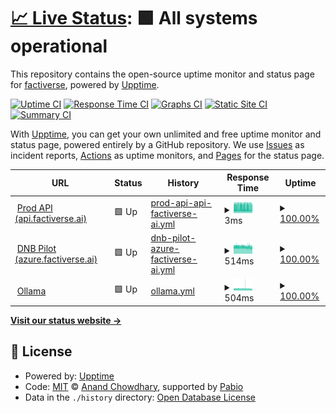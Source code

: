 # [📈 Live Status](https://factiverse.github.io/upptime): <!--live status--> **🟩 All systems operational**

This repository contains the open-source uptime monitor and status page for [factiverse](https://factiverse.github.io/upptime), powered by [Upptime](https://github.com/upptime/upptime).

[![Uptime CI](https://github.com/factiverse/upptime/workflows/Uptime%20CI/badge.svg)](https://github.com/factiverse/upptime/actions?query=workflow%3A%22Uptime+CI%22)
[![Response Time CI](https://github.com/factiverse/upptime/workflows/Response%20Time%20CI/badge.svg)](https://github.com/factiverse/upptime/actions?query=workflow%3A%22Response+Time+CI%22)
[![Graphs CI](https://github.com/factiverse/upptime/workflows/Graphs%20CI/badge.svg)](https://github.com/factiverse/upptime/actions?query=workflow%3A%22Graphs+CI%22)
[![Static Site CI](https://github.com/factiverse/upptime/workflows/Static%20Site%20CI/badge.svg)](https://github.com/factiverse/upptime/actions?query=workflow%3A%22Static+Site+CI%22)
[![Summary CI](https://github.com/factiverse/upptime/workflows/Summary%20CI/badge.svg)](https://github.com/factiverse/upptime/actions?query=workflow%3A%22Summary+CI%22)

With [Upptime](https://upptime.js.org), you can get your own unlimited and free uptime monitor and status page, powered entirely by a GitHub repository. We use [Issues](https://github.com/factiverse/upptime/issues) as incident reports, [Actions](https://github.com/factiverse/upptime/actions) as uptime monitors, and [Pages](https://factiverse.github.io/upptime) for the status page.

<!--start: status pages-->
<!-- This summary is generated by Upptime (https://github.com/upptime/upptime) -->
<!-- Do not edit this manually, your changes will be overwritten -->
<!-- prettier-ignore -->
| URL | Status | History | Response Time | Uptime |
| --- | ------ | ------- | ------------- | ------ |
| <img alt="" src="https://icons.duckduckgo.com/ip3/null.ico" height="13"> [Prod API (api.factiverse.ai)](api.factiverse.ai) | 🟩 Up | [prod-api-api-factiverse-ai.yml](https://github.com/factiverse/upptime/commits/HEAD/history/prod-api-api-factiverse-ai.yml) | <details><summary><img alt="Response time graph" src="./graphs/prod-api-api-factiverse-ai/response-time-week.png" height="20"> 3ms</summary><br><a href="https://factiverse.github.io/upptime/history/prod-api-api-factiverse-ai"><img alt="Response time 3" src="https://img.shields.io/endpoint?url=https%3A%2F%2Fraw.githubusercontent.com%2Ffactiverse%2Fupptime%2FHEAD%2Fapi%2Fprod-api-api-factiverse-ai%2Fresponse-time.json"></a><br><a href="https://factiverse.github.io/upptime/history/prod-api-api-factiverse-ai"><img alt="24-hour response time 3" src="https://img.shields.io/endpoint?url=https%3A%2F%2Fraw.githubusercontent.com%2Ffactiverse%2Fupptime%2FHEAD%2Fapi%2Fprod-api-api-factiverse-ai%2Fresponse-time-day.json"></a><br><a href="https://factiverse.github.io/upptime/history/prod-api-api-factiverse-ai"><img alt="7-day response time 3" src="https://img.shields.io/endpoint?url=https%3A%2F%2Fraw.githubusercontent.com%2Ffactiverse%2Fupptime%2FHEAD%2Fapi%2Fprod-api-api-factiverse-ai%2Fresponse-time-week.json"></a><br><a href="https://factiverse.github.io/upptime/history/prod-api-api-factiverse-ai"><img alt="30-day response time 3" src="https://img.shields.io/endpoint?url=https%3A%2F%2Fraw.githubusercontent.com%2Ffactiverse%2Fupptime%2FHEAD%2Fapi%2Fprod-api-api-factiverse-ai%2Fresponse-time-month.json"></a><br><a href="https://factiverse.github.io/upptime/history/prod-api-api-factiverse-ai"><img alt="1-year response time 3" src="https://img.shields.io/endpoint?url=https%3A%2F%2Fraw.githubusercontent.com%2Ffactiverse%2Fupptime%2FHEAD%2Fapi%2Fprod-api-api-factiverse-ai%2Fresponse-time-year.json"></a></details> | <details><summary><a href="https://factiverse.github.io/upptime/history/prod-api-api-factiverse-ai">100.00%</a></summary><a href="https://factiverse.github.io/upptime/history/prod-api-api-factiverse-ai"><img alt="All-time uptime 100.00%" src="https://img.shields.io/endpoint?url=https%3A%2F%2Fraw.githubusercontent.com%2Ffactiverse%2Fupptime%2FHEAD%2Fapi%2Fprod-api-api-factiverse-ai%2Fuptime.json"></a><br><a href="https://factiverse.github.io/upptime/history/prod-api-api-factiverse-ai"><img alt="24-hour uptime 100.00%" src="https://img.shields.io/endpoint?url=https%3A%2F%2Fraw.githubusercontent.com%2Ffactiverse%2Fupptime%2FHEAD%2Fapi%2Fprod-api-api-factiverse-ai%2Fuptime-day.json"></a><br><a href="https://factiverse.github.io/upptime/history/prod-api-api-factiverse-ai"><img alt="7-day uptime 100.00%" src="https://img.shields.io/endpoint?url=https%3A%2F%2Fraw.githubusercontent.com%2Ffactiverse%2Fupptime%2FHEAD%2Fapi%2Fprod-api-api-factiverse-ai%2Fuptime-week.json"></a><br><a href="https://factiverse.github.io/upptime/history/prod-api-api-factiverse-ai"><img alt="30-day uptime 100.00%" src="https://img.shields.io/endpoint?url=https%3A%2F%2Fraw.githubusercontent.com%2Ffactiverse%2Fupptime%2FHEAD%2Fapi%2Fprod-api-api-factiverse-ai%2Fuptime-month.json"></a><br><a href="https://factiverse.github.io/upptime/history/prod-api-api-factiverse-ai"><img alt="1-year uptime 100.00%" src="https://img.shields.io/endpoint?url=https%3A%2F%2Fraw.githubusercontent.com%2Ffactiverse%2Fupptime%2FHEAD%2Fapi%2Fprod-api-api-factiverse-ai%2Fuptime-year.json"></a></details>
| <img alt="" src="https://icons.duckduckgo.com/ip3/azure.factiverse.ai.ico" height="13"> [DNB Pilot (azure.factiverse.ai)](https://azure.factiverse.ai/v1/docs) | 🟩 Up | [dnb-pilot-azure-factiverse-ai.yml](https://github.com/factiverse/upptime/commits/HEAD/history/dnb-pilot-azure-factiverse-ai.yml) | <details><summary><img alt="Response time graph" src="./graphs/dnb-pilot-azure-factiverse-ai/response-time-week.png" height="20"> 514ms</summary><br><a href="https://factiverse.github.io/upptime/history/dnb-pilot-azure-factiverse-ai"><img alt="Response time 533" src="https://img.shields.io/endpoint?url=https%3A%2F%2Fraw.githubusercontent.com%2Ffactiverse%2Fupptime%2FHEAD%2Fapi%2Fdnb-pilot-azure-factiverse-ai%2Fresponse-time.json"></a><br><a href="https://factiverse.github.io/upptime/history/dnb-pilot-azure-factiverse-ai"><img alt="24-hour response time 494" src="https://img.shields.io/endpoint?url=https%3A%2F%2Fraw.githubusercontent.com%2Ffactiverse%2Fupptime%2FHEAD%2Fapi%2Fdnb-pilot-azure-factiverse-ai%2Fresponse-time-day.json"></a><br><a href="https://factiverse.github.io/upptime/history/dnb-pilot-azure-factiverse-ai"><img alt="7-day response time 514" src="https://img.shields.io/endpoint?url=https%3A%2F%2Fraw.githubusercontent.com%2Ffactiverse%2Fupptime%2FHEAD%2Fapi%2Fdnb-pilot-azure-factiverse-ai%2Fresponse-time-week.json"></a><br><a href="https://factiverse.github.io/upptime/history/dnb-pilot-azure-factiverse-ai"><img alt="30-day response time 527" src="https://img.shields.io/endpoint?url=https%3A%2F%2Fraw.githubusercontent.com%2Ffactiverse%2Fupptime%2FHEAD%2Fapi%2Fdnb-pilot-azure-factiverse-ai%2Fresponse-time-month.json"></a><br><a href="https://factiverse.github.io/upptime/history/dnb-pilot-azure-factiverse-ai"><img alt="1-year response time 533" src="https://img.shields.io/endpoint?url=https%3A%2F%2Fraw.githubusercontent.com%2Ffactiverse%2Fupptime%2FHEAD%2Fapi%2Fdnb-pilot-azure-factiverse-ai%2Fresponse-time-year.json"></a></details> | <details><summary><a href="https://factiverse.github.io/upptime/history/dnb-pilot-azure-factiverse-ai">100.00%</a></summary><a href="https://factiverse.github.io/upptime/history/dnb-pilot-azure-factiverse-ai"><img alt="All-time uptime 99.10%" src="https://img.shields.io/endpoint?url=https%3A%2F%2Fraw.githubusercontent.com%2Ffactiverse%2Fupptime%2FHEAD%2Fapi%2Fdnb-pilot-azure-factiverse-ai%2Fuptime.json"></a><br><a href="https://factiverse.github.io/upptime/history/dnb-pilot-azure-factiverse-ai"><img alt="24-hour uptime 100.00%" src="https://img.shields.io/endpoint?url=https%3A%2F%2Fraw.githubusercontent.com%2Ffactiverse%2Fupptime%2FHEAD%2Fapi%2Fdnb-pilot-azure-factiverse-ai%2Fuptime-day.json"></a><br><a href="https://factiverse.github.io/upptime/history/dnb-pilot-azure-factiverse-ai"><img alt="7-day uptime 100.00%" src="https://img.shields.io/endpoint?url=https%3A%2F%2Fraw.githubusercontent.com%2Ffactiverse%2Fupptime%2FHEAD%2Fapi%2Fdnb-pilot-azure-factiverse-ai%2Fuptime-week.json"></a><br><a href="https://factiverse.github.io/upptime/history/dnb-pilot-azure-factiverse-ai"><img alt="30-day uptime 100.00%" src="https://img.shields.io/endpoint?url=https%3A%2F%2Fraw.githubusercontent.com%2Ffactiverse%2Fupptime%2FHEAD%2Fapi%2Fdnb-pilot-azure-factiverse-ai%2Fuptime-month.json"></a><br><a href="https://factiverse.github.io/upptime/history/dnb-pilot-azure-factiverse-ai"><img alt="1-year uptime 99.10%" src="https://img.shields.io/endpoint?url=https%3A%2F%2Fraw.githubusercontent.com%2Ffactiverse%2Fupptime%2FHEAD%2Fapi%2Fdnb-pilot-azure-factiverse-ai%2Fuptime-year.json"></a></details>
| <img alt="" src="https://icons.duckduckgo.com/ip3/ollama.factiverse.ai.ico" height="13"> [Ollama](https://ollama.factiverse.ai) | 🟩 Up | [ollama.yml](https://github.com/factiverse/upptime/commits/HEAD/history/ollama.yml) | <details><summary><img alt="Response time graph" src="./graphs/ollama/response-time-week.png" height="20"> 504ms</summary><br><a href="https://factiverse.github.io/upptime/history/ollama"><img alt="Response time 514" src="https://img.shields.io/endpoint?url=https%3A%2F%2Fraw.githubusercontent.com%2Ffactiverse%2Fupptime%2FHEAD%2Fapi%2Follama%2Fresponse-time.json"></a><br><a href="https://factiverse.github.io/upptime/history/ollama"><img alt="24-hour response time 487" src="https://img.shields.io/endpoint?url=https%3A%2F%2Fraw.githubusercontent.com%2Ffactiverse%2Fupptime%2FHEAD%2Fapi%2Follama%2Fresponse-time-day.json"></a><br><a href="https://factiverse.github.io/upptime/history/ollama"><img alt="7-day response time 504" src="https://img.shields.io/endpoint?url=https%3A%2F%2Fraw.githubusercontent.com%2Ffactiverse%2Fupptime%2FHEAD%2Fapi%2Follama%2Fresponse-time-week.json"></a><br><a href="https://factiverse.github.io/upptime/history/ollama"><img alt="30-day response time 514" src="https://img.shields.io/endpoint?url=https%3A%2F%2Fraw.githubusercontent.com%2Ffactiverse%2Fupptime%2FHEAD%2Fapi%2Follama%2Fresponse-time-month.json"></a><br><a href="https://factiverse.github.io/upptime/history/ollama"><img alt="1-year response time 514" src="https://img.shields.io/endpoint?url=https%3A%2F%2Fraw.githubusercontent.com%2Ffactiverse%2Fupptime%2FHEAD%2Fapi%2Follama%2Fresponse-time-year.json"></a></details> | <details><summary><a href="https://factiverse.github.io/upptime/history/ollama">100.00%</a></summary><a href="https://factiverse.github.io/upptime/history/ollama"><img alt="All-time uptime 99.95%" src="https://img.shields.io/endpoint?url=https%3A%2F%2Fraw.githubusercontent.com%2Ffactiverse%2Fupptime%2FHEAD%2Fapi%2Follama%2Fuptime.json"></a><br><a href="https://factiverse.github.io/upptime/history/ollama"><img alt="24-hour uptime 100.00%" src="https://img.shields.io/endpoint?url=https%3A%2F%2Fraw.githubusercontent.com%2Ffactiverse%2Fupptime%2FHEAD%2Fapi%2Follama%2Fuptime-day.json"></a><br><a href="https://factiverse.github.io/upptime/history/ollama"><img alt="7-day uptime 100.00%" src="https://img.shields.io/endpoint?url=https%3A%2F%2Fraw.githubusercontent.com%2Ffactiverse%2Fupptime%2FHEAD%2Fapi%2Follama%2Fuptime-week.json"></a><br><a href="https://factiverse.github.io/upptime/history/ollama"><img alt="30-day uptime 100.00%" src="https://img.shields.io/endpoint?url=https%3A%2F%2Fraw.githubusercontent.com%2Ffactiverse%2Fupptime%2FHEAD%2Fapi%2Follama%2Fuptime-month.json"></a><br><a href="https://factiverse.github.io/upptime/history/ollama"><img alt="1-year uptime 99.95%" src="https://img.shields.io/endpoint?url=https%3A%2F%2Fraw.githubusercontent.com%2Ffactiverse%2Fupptime%2FHEAD%2Fapi%2Follama%2Fuptime-year.json"></a></details>

<!--end: status pages-->

[**Visit our status website →**](https://factiverse.github.io/upptime)

## 📄 License

- Powered by: [Upptime](https://github.com/upptime/upptime)
- Code: [MIT](./LICENSE) © [Anand Chowdhary](https://anandchowdhary.com), supported by [Pabio](https://pabio.com)
- Data in the `./history` directory: [Open Database License](https://opendatacommons.org/licenses/odbl/1-0/)
